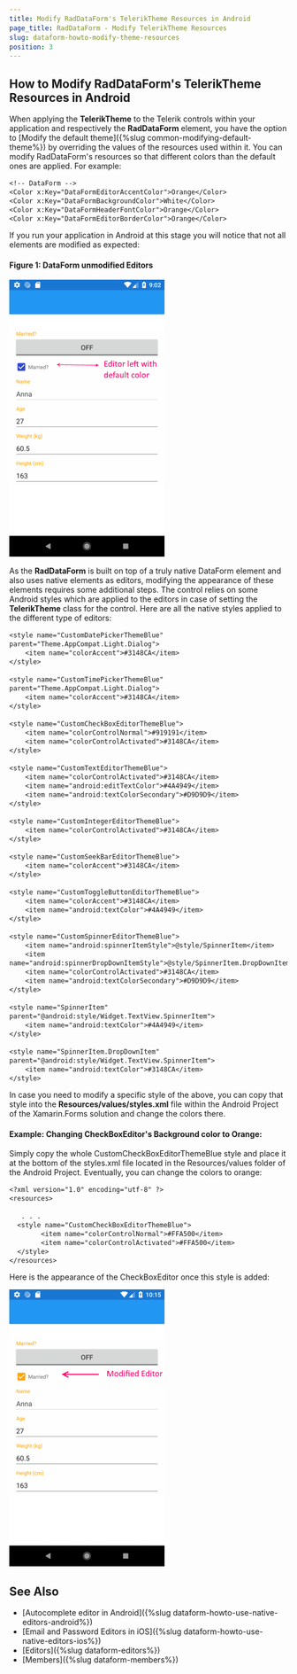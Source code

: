 ```yaml
---
title: Modify RadDataForm's TelerikTheme Resources in Android
page_title: RadDataForm - Modify TelerikTheme Resources
slug: dataform-howto-modify-theme-resources
position: 3
---
```


## How to Modify RadDataForm's TelerikTheme Resources in Android

When applying the **TelerikTheme** to the Telerik controls within your application and respectively the **RadDataForm** element, you have the option to [Modify the default theme]({%slug common-modifying-default-theme%}) by overriding the values of the resources used within it. You can modify RadDataForm's resources so that different colors than the default ones are applied. For example:

	<!-- DataForm -->
	<Color x:Key="DataFormEditorAccentColor">Orange</Color>
    <Color x:Key="DataFormBackgroundColor">White</Color>
    <Color x:Key="DataFormHeaderFontColor">Orange</Color>
    <Color x:Key="DataFormEditorBorderColor">Orange</Color>

If you run your application in Android at this stage you will notice that not all elements are modified as expected:

#### Figure 1: DataForm unmodified Editors
![](images/dataform-unmodified-editors.png)

As the **RadDataForm** is built on top of a truly native DataForm element and also uses native elements as editors, modifying the appearance of these elements requires some additional steps. The control relies on some  Android styles which are applied to the editors in case of setting the **TelerikTheme** class for the control. Here are all the native styles applied to the different type of editors:

    <style name="CustomDatePickerThemeBlue" parent="Theme.AppCompat.Light.Dialog">
        <item name="colorAccent">#3148CA</item>
    </style>

    <style name="CustomTimePickerThemeBlue" parent="Theme.AppCompat.Light.Dialog">
        <item name="colorAccent">#3148CA</item>
    </style>

    <style name="CustomCheckBoxEditorThemeBlue">
        <item name="colorControlNormal">#919191</item>
        <item name="colorControlActivated">#3148CA</item>
    </style>

    <style name="CustomTextEditorThemeBlue">
        <item name="colorControlActivated">#3148CA</item>
        <item name="android:editTextColor">#4A4949</item>
        <item name="android:textColorSecondary">#D9D9D9</item>
    </style>

    <style name="CustomIntegerEditorThemeBlue">
        <item name="colorControlActivated">#3148CA</item>
    </style>

    <style name="CustomSeekBarEditorThemeBlue">
        <item name="colorAccent">#3148CA</item>
    </style>

    <style name="CustomToggleButtonEditorThemeBlue">
        <item name="colorAccent">#3148CA</item>
        <item name="android:textColor">#4A4949</item>
    </style>

    <style name="CustomSpinnerEditorThemeBlue">
        <item name="android:spinnerItemStyle">@style/SpinnerItem</item>
        <item name="android:spinnerDropDownItemStyle">@style/SpinnerItem.DropDownItem</item>
        <item name="colorControlActivated">#3148CA</item>
        <item name="android:textColorSecondary">#D9D9D9</item>
    </style>

    <style name="SpinnerItem" parent="@android:style/Widget.TextView.SpinnerItem">
        <item name="android:textColor">#4A4949</item>
    </style>

    <style name="SpinnerItem.DropDownItem" parent="@android:style/Widget.TextView.SpinnerItem">
        <item name="android:textColor">#3148CA</item>
    </style>

In case you need to modify a specific style of the above, you can copy that style into the **Resources/values/styles.xml** file within the Android Project of the Xamarin.Forms solution and change the colors there. 

#### Example: Changing CheckBoxEditor's Background color to Orange:

Simply copy the whole CustomCheckBoxEditorThemeBlue style and place it at the bottom of the styles.xml file located in the Resources/values folder of the Android Project. Eventually, you can change the colors to orange:

	<?xml version="1.0" encoding="utf-8" ?>
	<resources>
	
	   . . .
	  <style name="CustomCheckBoxEditorThemeBlue">
	        <item name="colorControlNormal">#FFA500</item>
	        <item name="colorControlActivated">#FFA500</item>
	  </style>
	</resources>

Here is the appearance of the CheckBoxEditor once this style is added:

![](images/dataform_modified_editors.png)

## See Also
- [Autocomplete editor in Android]({%slug dataform-howto-use-native-editors-android%})
- [Email and Password Editors in iOS]({%slug dataform-howto-use-native-editors-ios%})
- [Editors]({%slug dataform-editors%})
- [Members]({%slug dataform-members%})